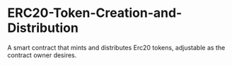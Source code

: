 # ERC20-Token-Creation-and-Distribution
A smart contract that mints and distributes Erc20 tokens, adjustable as the contract owner desires.
